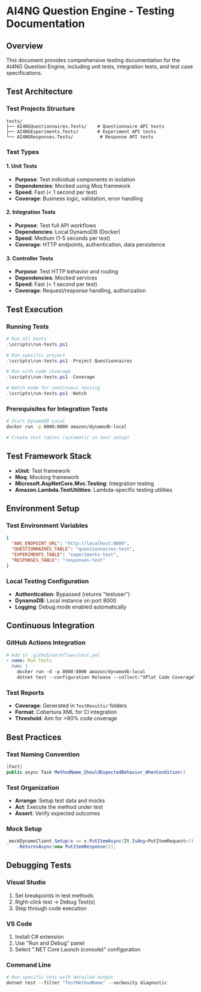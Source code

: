 # AI4NG Question Engine - Testing Documentation

## Overview

This document provides comprehensive testing documentation for the AI4NG Question Engine, including unit tests, integration tests, and test case specifications.

## Test Architecture

### Test Projects Structure
```
tests/
├── AI4NGQuestionnaires.Tests/    # Questionnaire API tests
├── AI4NGExperiments.Tests/       # Experiment API tests  
└── AI4NGResponses.Tests/          # Response API tests
```

### Test Types

#### 1. Unit Tests
- **Purpose**: Test individual components in isolation
- **Dependencies**: Mocked using Moq framework
- **Speed**: Fast (< 1 second per test)
- **Coverage**: Business logic, validation, error handling

#### 2. Integration Tests  
- **Purpose**: Test full API workflows
- **Dependencies**: Local DynamoDB (Docker)
- **Speed**: Medium (1-5 seconds per test)
- **Coverage**: HTTP endpoints, authentication, data persistence

#### 3. Controller Tests
- **Purpose**: Test HTTP behavior and routing
- **Dependencies**: Mocked services
- **Speed**: Fast (< 1 second per test)
- **Coverage**: Request/response handling, authorization

## Test Execution

### Running Tests

```powershell
# Run all tests
.\scripts\run-tests.ps1

# Run specific project
.\scripts\run-tests.ps1 -Project Questionnaires

# Run with code coverage
.\scripts\run-tests.ps1 -Coverage

# Watch mode for continuous testing
.\scripts\run-tests.ps1 -Watch
```

### Prerequisites for Integration Tests

```bash
# Start DynamoDB Local
docker run -p 8000:8000 amazon/dynamodb-local

# Create test tables (automatic in test setup)
```

## Test Framework Stack

- **xUnit**: Test framework
- **Moq**: Mocking framework  
- **Microsoft.AspNetCore.Mvc.Testing**: Integration testing
- **Amazon.Lambda.TestUtilities**: Lambda-specific testing utilities

## Environment Setup

### Test Environment Variables
```json
{
  "AWS_ENDPOINT_URL": "http://localhost:8000",
  "QUESTIONNAIRES_TABLE": "questionnaires-test",
  "EXPERIMENTS_TABLE": "experiments-test", 
  "RESPONSES_TABLE": "responses-test"
}
```

### Local Testing Configuration
- **Authentication**: Bypassed (returns "testuser")
- **DynamoDB**: Local instance on port 8000
- **Logging**: Debug mode enabled automatically

## Continuous Integration

### GitHub Actions Integration
```yaml
# Add to .github/workflows/test.yml
- name: Run Tests
  run: |
    docker run -d -p 8000:8000 amazon/dynamodb-local
    dotnet test --configuration Release --collect:"XPlat Code Coverage"
```

### Test Reports
- **Coverage**: Generated in `TestResults/` folders
- **Format**: Cobertura XML for CI integration
- **Threshold**: Aim for >80% code coverage

## Best Practices

### Test Naming Convention
```csharp
[Fact]
public async Task MethodName_ShouldExpectedBehavior_WhenCondition()
```

### Test Organization
- **Arrange**: Setup test data and mocks
- **Act**: Execute the method under test  
- **Assert**: Verify expected outcomes

### Mock Setup
```csharp
_mockDynamoClient.Setup(x => x.PutItemAsync(It.IsAny<PutItemRequest>(), default))
    .ReturnsAsync(new PutItemResponse());
```

## Debugging Tests

### Visual Studio
1. Set breakpoints in test methods
2. Right-click test → Debug Test(s)
3. Step through code execution

### VS Code  
1. Install C# extension
2. Use "Run and Debug" panel
3. Select ".NET Core Launch (console)" configuration

### Command Line
```powershell
# Run specific test with detailed output
dotnet test --filter "TestMethodName" --verbosity diagnostic
```
